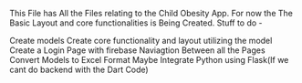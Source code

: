 This File has All the Files relating to the Child Obesity App.
For now the The Basic Layout and core functionalities is Being Created. 
Stuff to do - 

Create models
Create core functionality and layout utilizing the model
Create a Login Page with firebase
Naviagtion Between all the Pages
Convert Models to Excel Format
Maybe Integrate Python using Flask(If we cant do backend with the Dart Code)
